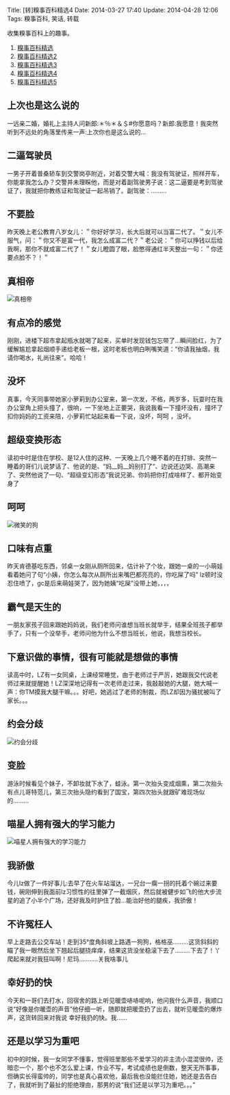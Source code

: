 Title: [转]糗事百科精选4
Date: 2014-03-27 17:40
Update: 2014-04-28 12:06
Tags: 糗事百科, 笑话, 转载

[1]: /static/images/qiushibaike/ZhenXiangDi.jpg
[2]: /static/images/qiushibaike/dog-smiling.jpg
[3]: /static/images/qiushibaike/yuehuifenqi.jpg
[4]: /static/images/qiushibaike/CatLearnsFast.jpg

收集糗事百科上的趣事。

1. [糗事百科精选](/collection/qiushibaike.html)
2. [糗事百科精选2](/collection/qiushibaike2.html)
3. [糗事百科精选3](/collection/qiushibaike3.html)
4. [糗事百科精选4](/collection/qiushibaike4.html)
5. [糗事百科精选5](/collection/qiushibaike5.html)

## 上次也是这么说的
一远亲二婚，婚礼上主持人问新郎:＊％＊＆＄#你愿意吗？新郎:我愿意！我突然听到不远处的角落里传来一声:上次你也是这么说的…

## 二逼驾驶员
一男子开着普桑轿车到交警岗亭附近，对着交警大喊：我没有驾驶证，照样开车，你能拿我怎么办？交警并未理睬他，而是对着副驾驶男子说：这二逼要是考到驾驶证了，我就把你教练证和驾驶证一起吊销了。副驾驶：………

## 不要脸
昨天晚上老公教育八岁女儿：＂你好好学习，长大后就可以当富二代了。＂女儿不服气，问：＂你又不是富一代，我怎么成富二代？＂老公说：＂你可以挣钱以后给我啊，那你不就成富二代了！＂女儿瞪圆了眼，脸憋得通红半天整出一句：＂你还要点脸不？！＂

## 真相帝
![真相帝][1]

## 有点冷的感觉
刚刚，进楼下超市拿起瓶水就喝了起来，买单时发现钱包忘带了…瞬间脸红，为了缓解尴尬拿起烟顺手递给老板一根，这时老板也明白咧嘴笑道：“你请我抽烟，我请你喝水，礼尚往来”。哈哈！

## 没坏
真事，今天同事带她家小萝莉到办公室来，第一次发，不格，两岁多，玩耍时在我办公室角上把头撞了，很响，一下坐地上正要哭，我说我看一下撞坏没有，撞坏了扣你妈妈的工资来陪，小萝莉忙站起来看一下说，没坏，呵呵 ，没坏。

## 超级变换形态
读初中时是住在学校、是12人住的这种、一天晚上几个睡不着的在打排、突然一睡着的哥们儿说梦话了、他说的是、“妈__妈__妈别打了”、边说还边哭、高潮来了、突然他说了一句、“超级变幻形态”我说兄弟、你妈把你打成啥样了、都开始变身了

## 呵呵
![微笑的狗][2]

## 口味有点重
昨天肯德基吃东西，邻桌一女刚从厕所回来，估计补了个妆，跟她一桌的一小萌娃看着她问了句“小姨，你怎么每次从厕所出来嘴巴都亮亮的，你吃屎了吗” lz顿时没忍住喷了，gc是后来萌娃哭了，因为她姨“吃屎”没带上她，，，，

## 霸气是天生的
一朋友家孩子回来跟她妈妈说，我们老师问谁想当班长就举手，结果全班孩子都举手了，只有一个没举手，老师问他为什么不想当班长，他说，我想当校长。

## 下意识做的事情，很有可能就是想做的事情
读高中时，LZ有一女同桌，上课经常睡觉，由于老师过于严厉，她跟我交代说老师过来就提醒她！LZ深深地记得有一次老师走过来，我敲敲她的大腿，她大喊一声：你TM摸我大腿干嘛。。。好吧，她逃过了老师的制裁，而LZ却因为骚扰被叫了家长。。。

## 约会分歧
![约会分歧][3]

## 变脸
游泳时候看见个妹子，不卸妆就下水了，蛙泳。第一次抬头变成烟熏，第二次抬头有点儿哥特范儿，第三次抬头隐约看到了国宝，第四次抬头就跟矿难现场似的………

## 喵星人拥有强大的学习能力
![喵星人拥有强大的学习能力][4]

## 我骄傲
今儿lz做了一件好事儿:去早了在火车站溜达，一兄台一瘸一拐的托着个碗过来要钱，碗刚伸到我面前lz习惯性的往里弹了一截烟灰，然后就被健步如飞的他大步流星的追了小半个广场，还好我及时护住了脸...能治好他的腿疾，我骄傲！

## 不许冤枉人
早上走路去公交车站！走到35°度角斜坡上路遇一狗狗，格格巫.........这货斜斜的瞄了我一眼然后坐下翘起后腿挠痒痒，结果这货没坐稳滚下去了.........下去了！丫爬起来就对我狂叫啊！尼玛...........关我啥事儿

## 幸好扔的快
今天和一哥们去打水，回宿舍的路上听见暖壶哧哧呢响，他问我什么声音，我顺口说“好像是你暖壶的声音”他仔细一听，随即就把暖壶扔了出去，就听见暖壶的爆炸声，这货转回来对我说 幸好我扔的快。我……

## 还是以学习为重吧
初中的时候，我一女同学不懂事，觉得班里那些不爱学习的非主流小混混很帅，还暗恋一个，那个也不怎么爱上课，作业不写，考试成绩也是倒数，整天无所事事，但确实长得蛮帅的，同学也是真心喜欢他，最后我也没能拦住她，她还是去告白了，我就听到了最扯的拒绝理由，那男的说“我们还是以学习为重吧。。。”

